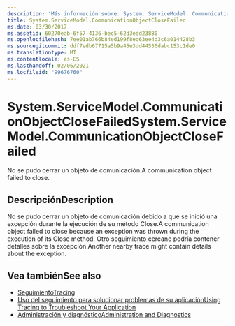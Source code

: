 ```yaml
---
description: 'Más información sobre: System. ServiceModel. CommunicationObjectCloseFailed'
title: System.ServiceModel.CommunicationObjectCloseFailed
ms.date: 03/30/2017
ms.assetid: 60270eab-6f57-4136-bec5-62d3edd23880
ms.openlocfilehash: 7ee01ab766b84ed199f8ed63ee4d3c6a014428b3
ms.sourcegitcommit: ddf7edb67715a5b9a45e3dd44536dabc153c1de0
ms.translationtype: MT
ms.contentlocale: es-ES
ms.lasthandoff: 02/06/2021
ms.locfileid: "99676760"
---
```

# <a name="systemservicemodelcommunicationobjectclosefailed"></a><span data-ttu-id="ee15c-103">System.ServiceModel.CommunicationObjectCloseFailed</span><span class="sxs-lookup"><span data-stu-id="ee15c-103">System.ServiceModel.CommunicationObjectCloseFailed</span></span>

<span data-ttu-id="ee15c-104">No se pudo cerrar un objeto de comunicación.</span><span class="sxs-lookup"><span data-stu-id="ee15c-104">A communication object failed to close.</span></span>  
  
## <a name="description"></a><span data-ttu-id="ee15c-105">Descripción</span><span class="sxs-lookup"><span data-stu-id="ee15c-105">Description</span></span>  

 <span data-ttu-id="ee15c-106">No se pudo cerrar un objeto de comunicación debido a que se inició una excepción durante la ejecución de su método Close.</span><span class="sxs-lookup"><span data-stu-id="ee15c-106">A communication object failed to close because an exception was thrown during the execution of its Close method.</span></span> <span data-ttu-id="ee15c-107">Otro seguimiento cercano podría contener detalles sobre la excepción.</span><span class="sxs-lookup"><span data-stu-id="ee15c-107">Another nearby trace might contain details about the exception.</span></span>  
  
## <a name="see-also"></a><span data-ttu-id="ee15c-108">Vea también</span><span class="sxs-lookup"><span data-stu-id="ee15c-108">See also</span></span>

- [<span data-ttu-id="ee15c-109">Seguimiento</span><span class="sxs-lookup"><span data-stu-id="ee15c-109">Tracing</span></span>](index.md)
- [<span data-ttu-id="ee15c-110">Uso del seguimiento para solucionar problemas de su aplicación</span><span class="sxs-lookup"><span data-stu-id="ee15c-110">Using Tracing to Troubleshoot Your Application</span></span>](using-tracing-to-troubleshoot-your-application.md)
- [<span data-ttu-id="ee15c-111">Administración y diagnóstico</span><span class="sxs-lookup"><span data-stu-id="ee15c-111">Administration and Diagnostics</span></span>](../index.md)
